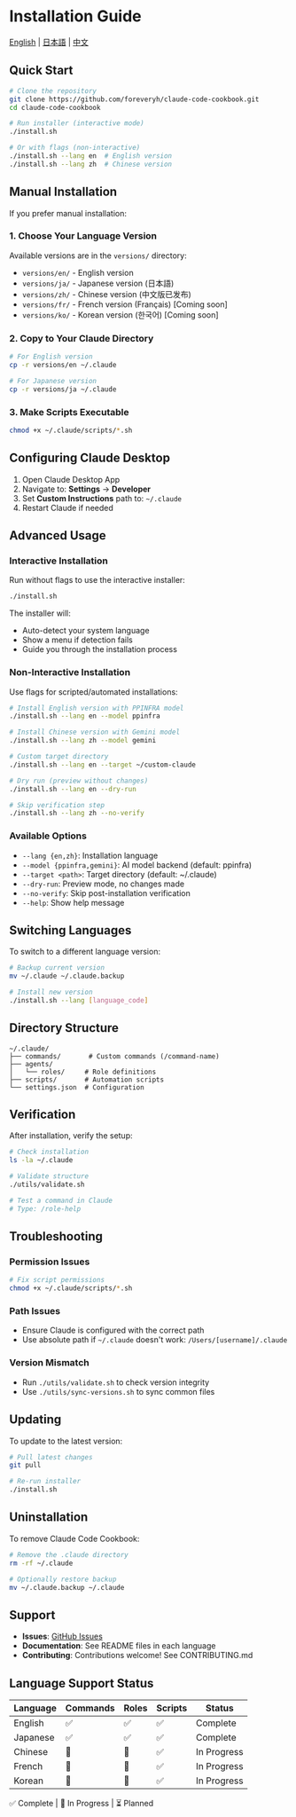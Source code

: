 # Installation Guide

[English](INSTALL.md) | [日本語](INSTALL_ja.md) | [中文](INSTALL_zh.md)

## Quick Start

```bash
# Clone the repository
git clone https://github.com/foreveryh/claude-code-cookbook.git
cd claude-code-cookbook

# Run installer (interactive mode)
./install.sh

# Or with flags (non-interactive)
./install.sh --lang en  # English version
./install.sh --lang zh  # Chinese version
```

## Manual Installation

If you prefer manual installation:

### 1. Choose Your Language Version

Available versions are in the `versions/` directory:
- `versions/en/` - English version
- `versions/ja/` - Japanese version (日本語)
- `versions/zh/` - Chinese version (中文版已发布)
- `versions/fr/` - French version (Français) [Coming soon]
- `versions/ko/` - Korean version (한국어) [Coming soon]

### 2. Copy to Your Claude Directory

```bash
# For English version
cp -r versions/en ~/.claude

# For Japanese version
cp -r versions/ja ~/.claude
```

### 3. Make Scripts Executable

```bash
chmod +x ~/.claude/scripts/*.sh
```

## Configuring Claude Desktop

1. Open Claude Desktop App
2. Navigate to: **Settings** → **Developer**
3. Set **Custom Instructions** path to: `~/.claude`
4. Restart Claude if needed

## Advanced Usage

### Interactive Installation
Run without flags to use the interactive installer:
```bash
./install.sh
```
The installer will:
- Auto-detect your system language
- Show a menu if detection fails
- Guide you through the installation process

### Non-Interactive Installation
Use flags for scripted/automated installations:
```bash
# Install English version with PPINFRA model
./install.sh --lang en --model ppinfra

# Install Chinese version with Gemini model
./install.sh --lang zh --model gemini

# Custom target directory
./install.sh --lang en --target ~/custom-claude

# Dry run (preview without changes)
./install.sh --lang en --dry-run

# Skip verification step
./install.sh --lang zh --no-verify
```

### Available Options
- `--lang {en,zh}`: Installation language
- `--model {ppinfra,gemini}`: AI model backend (default: ppinfra)
- `--target <path>`: Target directory (default: ~/.claude)
- `--dry-run`: Preview mode, no changes made
- `--no-verify`: Skip post-installation verification
- `--help`: Show help message

## Switching Languages

To switch to a different language version:

```bash
# Backup current version
mv ~/.claude ~/.claude.backup

# Install new version
./install.sh --lang [language_code]
```

## Directory Structure

```
~/.claude/
├── commands/       # Custom commands (/command-name)
├── agents/        
│   └── roles/     # Role definitions
├── scripts/       # Automation scripts
└── settings.json  # Configuration
```

## Verification

After installation, verify the setup:

```bash
# Check installation
ls -la ~/.claude

# Validate structure
./utils/validate.sh

# Test a command in Claude
# Type: /role-help
```

## Troubleshooting

### Permission Issues
```bash
# Fix script permissions
chmod +x ~/.claude/scripts/*.sh
```

### Path Issues
- Ensure Claude is configured with the correct path
- Use absolute path if `~/.claude` doesn't work: `/Users/[username]/.claude`

### Version Mismatch
- Run `./utils/validate.sh` to check version integrity
- Use `./utils/sync-versions.sh` to sync common files

## Updating

To update to the latest version:

```bash
# Pull latest changes
git pull

# Re-run installer
./install.sh
```

## Uninstallation

To remove Claude Code Cookbook:

```bash
# Remove the .claude directory
rm -rf ~/.claude

# Optionally restore backup
mv ~/.claude.backup ~/.claude
```

## Support

- **Issues**: [GitHub Issues](https://github.com/foreveryh/claude-code-cookbook/issues)
- **Documentation**: See README files in each language
- **Contributing**: Contributions welcome! See CONTRIBUTING.md

## Language Support Status

| Language | Commands | Roles | Scripts | Status |
|----------|----------|-------|---------|--------|
| English  | ✅ | ✅ | ✅ | Complete |
| Japanese | ✅ | ✅ | ✅ | Complete |
| Chinese  | 🚧 | 🚧 | ✅ | In Progress |
| French   | 🚧 | 🚧 | ✅ | In Progress |
| Korean   | 🚧 | 🚧 | ✅ | In Progress |

✅ Complete | 🚧 In Progress | ⏳ Planned
